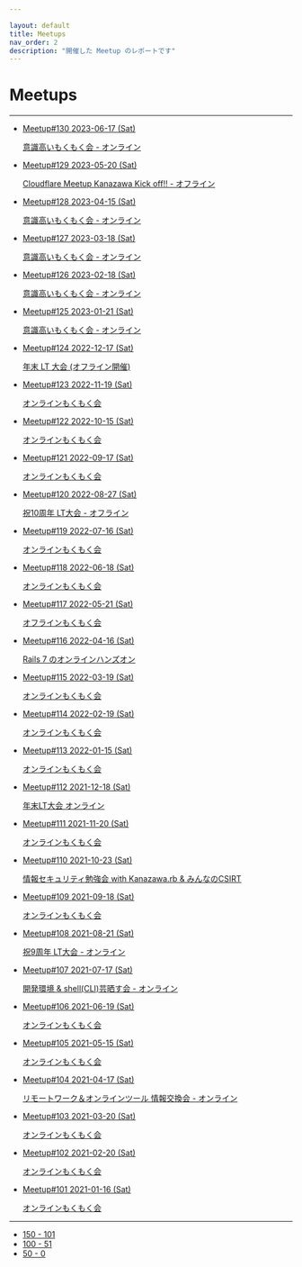 ```yaml
---

layout: default
title: Meetups
nav_order: 2
description: "開催した Meetup のレポートです"
---
```


# Meetups

---

<ul>
  <li class="meetup__card">
    <a href="/130" class="meetup__link">Meetup#130
      <span class="meetup__date text-grey-dk-000">2023-06-17 (Sat)</span>
      <p class="meetup__description text-grey-dk-300">
        意識高いもくもく会 - オンライン
      </p>
    </a>
  </li>

  <li class="meetup__card">
    <a href="/129" class="meetup__link">Meetup#129
      <span class="meetup__date text-grey-dk-000">2023-05-20 (Sat)</span>
      <p class="meetup__description text-grey-dk-300">
        Cloudflare Meetup Kanazawa Kick off!! - オフライン
      </p>
    </a>
  </li>

  <li class="meetup__card">
    <a href="/128" class="meetup__link">Meetup#128
      <span class="meetup__date text-grey-dk-000">2023-04-15 (Sat)</span>
      <p class="meetup__description text-grey-dk-300">
        意識高いもくもく会 - オンライン
      </p>
    </a>
  </li>

  <li class="meetup__card">
    <a href="/127" class="meetup__link">Meetup#127
      <span class="meetup__date text-grey-dk-000">2023-03-18 (Sat)</span>
      <p class="meetup__description text-grey-dk-300">
        意識高いもくもく会 - オンライン
      </p>
    </a>
  </li>

  <li class="meetup__card">
    <a href="/126" class="meetup__link">Meetup#126
      <span class="meetup__date text-grey-dk-000">2023-02-18 (Sat)</span>
      <p class="meetup__description text-grey-dk-300">
        意識高いもくもく会 - オンライン
      </p>
    </a>
  </li>

  <li class="meetup__card">
    <a href="/125" class="meetup__link">Meetup#125
      <span class="meetup__date text-grey-dk-000">2023-01-21 (Sat)</span>
      <p class="meetup__description text-grey-dk-300">
        意識高いもくもく会 - オンライン
      </p>
    </a>
  </li>

  <li class="meetup__card">
    <a href="/124" class="meetup__link">Meetup#124
      <span class="meetup__date text-grey-dk-000">2022-12-17 (Sat)</span>
      <p class="meetup__description text-grey-dk-300">
        年末 LT 大会 (オフライン開催)
      </p>
    </a>
  </li>

  <li class="meetup__card">
    <a href="/123" class="meetup__link">Meetup#123
      <span class="meetup__date text-grey-dk-000">2022-11-19 (Sat)</span>
      <p class="meetup__description text-grey-dk-300">
        オンラインもくもく会
      </p>
    </a>
  </li>

  <li class="meetup__card">
    <a href="/122" class="meetup__link">Meetup#122
      <span class="meetup__date text-grey-dk-000">2022-10-15 (Sat)</span>
      <p class="meetup__description text-grey-dk-300">
        オンラインもくもく会
      </p>
    </a>
  </li>

  <li class="meetup__card">
    <a href="/121" class="meetup__link">Meetup#121
      <span class="meetup__date text-grey-dk-000">2022-09-17 (Sat)</span>
      <p class="meetup__description text-grey-dk-300">
        オンラインもくもく会
      </p>
    </a>
  </li>

  <li class="meetup__card">
    <a href="/120" class="meetup__link">Meetup#120
      <span class="meetup__date text-grey-dk-000">2022-08-27 (Sat)</span>
      <p class="meetup__description text-grey-dk-300">
        祝10周年 LT大会 - オフライン
      </p>
    </a>
  </li>

  <li class="meetup__card">
    <a href="/119" class="meetup__link">Meetup#119
      <span class="meetup__date text-grey-dk-000">2022-07-16 (Sat)</span>
      <p class="meetup__description text-grey-dk-300">
      オンラインもくもく会
      </p>
    </a>
  </li>

  <li class="meetup__card">
    <a href="/118" class="meetup__link">Meetup#118
      <span class="meetup__date text-grey-dk-000">2022-06-18 (Sat)</span>
      <p class="meetup__description text-grey-dk-300">
      オンラインもくもく会
      </p>
    </a>
  </li>

  <li class="meetup__card">
    <a href="/117" class="meetup__link">Meetup#117
      <span class="meetup__date text-grey-dk-000">2022-05-21 (Sat)</span>
      <p class="meetup__description text-grey-dk-300">
      オフラインもくもく会
      </p>
    </a>
  </li>

  <li class="meetup__card">
    <a href="/116" class="meetup__link">Meetup#116
      <span class="meetup__date text-grey-dk-000">2022-04-16 (Sat)</span>
      <p class="meetup__description text-grey-dk-300">
      Rails 7 のオンラインハンズオン
      </p>
    </a>
  </li>

  <li class="meetup__card">
    <a href="/115" class="meetup__link">Meetup#115
      <span class="meetup__date text-grey-dk-000">2022-03-19 (Sat)</span>
      <p class="meetup__description text-grey-dk-300">
      オンラインもくもく会
      </p>
    </a>
  </li>

  <li class="meetup__card">
    <a href="/114" class="meetup__link">Meetup#114
      <span class="meetup__date text-grey-dk-000">2022-02-19 (Sat)</span>
      <p class="meetup__description text-grey-dk-300">
      オンラインもくもく会
      </p>
    </a>
  </li>

  <li class="meetup__card">
    <a href="/113" class="meetup__link">Meetup#113
      <span class="meetup__date text-grey-dk-000">2022-01-15 (Sat)</span>
      <p class="meetup__description text-grey-dk-300">
      オンラインもくもく会
      </p>
    </a>
  </li>

  <li class="meetup__card">
    <a href="/112" class="meetup__link">Meetup#112
      <span class="meetup__date text-grey-dk-000">2021-12-18 (Sat)</span>
      <p class="meetup__description text-grey-dk-300">
      年末LT大会 オンライン
      </p>
    </a>
  </li>

  <li class="meetup__card">
    <a href="/111" class="meetup__link">Meetup#111
      <span class="meetup__date text-grey-dk-000">2021-11-20 (Sat)</span>
      <p class="meetup__description text-grey-dk-300">
      オンラインもくもく会
      </p>
    </a>
  </li>

  <li class="meetup__card">
    <a href="/110" class="meetup__link">Meetup#110
      <span class="meetup__date text-grey-dk-000">2021-10-23 (Sat)</span>
      <p class="meetup__description text-grey-dk-300">
      情報セキュリティ勉強会 with Kanazawa.rb & みんなのCSIRT
      </p>
    </a>
  </li>

  <li class="meetup__card">
    <a href="/109" class="meetup__link">Meetup#109
      <span class="meetup__date text-grey-dk-000">2021-09-18 (Sat)</span>
      <p class="meetup__description text-grey-dk-300">
      オンラインもくもく会
      </p>
    </a>
  </li>

  <li class="meetup__card">
    <a href="/108" class="meetup__link">Meetup#108
      <span class="meetup__date text-grey-dk-000">2021-08-21 (Sat)</span>
      <p class="meetup__description text-grey-dk-300">
      祝9周年 LT大会 - オンライン
      </p>
    </a>
  </li>

  <li class="meetup__card">
    <a href="/107" class="meetup__link">Meetup#107
      <span class="meetup__date text-grey-dk-000">2021-07-17 (Sat)</span>
      <p class="meetup__description text-grey-dk-300">
      開発環境 & shell(CLI)芸晒す会 - オンライン
      </p>
    </a>
  </li>

  <li class="meetup__card">
    <a href="/106" class="meetup__link">Meetup#106
      <span class="meetup__date text-grey-dk-000">2021-06-19 (Sat)</span>
      <p class="meetup__description text-grey-dk-300">
      オンラインもくもく会
      </p>
    </a>
  </li>

  <li class="meetup__card">
    <a href="/105" class="meetup__link">Meetup#105
      <span class="meetup__date text-grey-dk-000">2021-05-15 (Sat)</span>
      <p class="meetup__description text-grey-dk-300">
      オンラインもくもく会
      </p>
    </a>
  </li>

  <li class="meetup__card">
    <a href="/104" class="meetup__link">Meetup#104
      <span class="meetup__date text-grey-dk-000">2021-04-17 (Sat)</span>
      <p class="meetup__description text-grey-dk-300">
      リモートワーク＆オンラインツール 情報交換会 - オンライン
      </p>
    </a>
  </li>

  <li class="meetup__card">
    <a href="/103" class="meetup__link">Meetup#103
      <span class="meetup__date text-grey-dk-000">2021-03-20 (Sat)</span>
      <p class="meetup__description text-grey-dk-300">
      オンラインもくもく会
      </p>
    </a>
  </li>

  <li class="meetup__card">
    <a href="/102" class="meetup__link">Meetup#102
      <span class="meetup__date text-grey-dk-000">2021-02-20 (Sat)</span>
      <p class="meetup__description text-grey-dk-300">
      オンラインもくもく会
      </p>
    </a>
  </li>

  <li class="meetup__card">
    <a href="/101" class="meetup__link">Meetup#101
      <span class="meetup__date text-grey-dk-000">2021-01-16 (Sat)</span>
      <p class="meetup__description text-grey-dk-300">
      オンラインもくもく会
      </p>
    </a>
  </li>

</ul>

---

<ul class="meetup__pagination">
  <li class="meetup__pagination-item bg-red-350">
    <a href="/meetups" class="text-white meetup__pagination-item--current">
      150 - 101
    </a>
  </li>

  <li class="meetup__pagination-item">
    <a href="/meetups-100-51">
      100 - 51
    </a>
  </li>

  <li class="meetup__pagination-item">
    <a href="/meetups-50-0">
      50 - 0
    </a>
  </li>
</ul>
